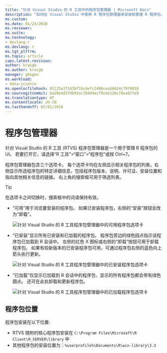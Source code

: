 ```yaml
---
title: "针对 Visual Studio 的 R 工具中的程序包管理器 | Microsoft Docs"
description: "如何在 Visual Studio 中使用 R 程序包管理器来安装和管理 R 程序包。"
ms.custom: 
ms.date: 01/24/2018
ms.reviewer: 
ms.suite: 
ms.technology:
- devlang-r
ms.devlang: r
ms.tgt_pltfrm: 
ms.topic: article
caps.latest.revision: 
author: kraigb
ms.author: kraigb
manager: ghogen
ms.workload:
- data-science
ms.openlocfilehash: 01125e2f1d3bf1bc4efc2406cea56824c7970918
ms.sourcegitcommit: ba29e4d37db92ec784d4acf9c6e120cf0ea677e9
ms.translationtype: HT
ms.contentlocale: zh-CN
ms.lasthandoff: 02/01/2018
---
```

# <a name="package-manager"></a>程序包管理器

针对 Visual Studio 的 R 工具 (RTVS) 程序包管理器是一个用于管理 R 程序包的UI。 若要打开它，请选择“R 工具”>“窗口”>“程序包”或按 Ctrl+7。

程序包管理器包含三个选项卡。 每个选项卡均在左侧显示相关程序包的列表，右侧显示所选程序包的特定详细信息，包括程序包版本、说明、许可证、安装位置和指向其他相关信息的链接。 右上角的搜索框可用于筛选列表。

> [!Tip]
> 在选项卡之间切换时，搜索框中的词语保持有效。

- “可用”用于浏览要安装的程序包。 如果已安装程序包，右侧的“安装”按钮会改为“卸载”。

    ![针对 Visual Studio 的 R 工具程序包管理器中的可用程序包选项卡](media/package-manager-available.png)

- “已安装”显示所有已安装和已加载的程序包。 程序包旁边的绿色园点指示该程序包已加载到 R 会话中。 左侧的红色 X 图标或右侧的“卸载”按钮可用于卸载程序包。 如果有较新版本的已安装程序包可用，可通过程序包右侧的蓝色向上箭头执行更新。

    ![针对 Visual Studio 的 R 工具程序包管理器中的已安装程序包选项卡](media/package-manager-installed.png)

- “已加载”仅显示已加载到 R 会话中的程序包，显示的所有程序包都会带有绿色圆点。 还可在此处卸载和更新程序包。

    ![针对 Visual Studio 的 R 工具程序包管理器中的已加载程序包选项卡](media/package-manager-loaded.png)

## <a name="package-locations"></a>程序包位置

程序包安装在以下位置:

- RTVS 随附的核心程序包安装在 `C:\Program Files\Microsoft\R Client\R_SERVER\library` 中
- 其他程序包的安装位置为：`%userprofile%\Documents\R\win-library\3.3`
